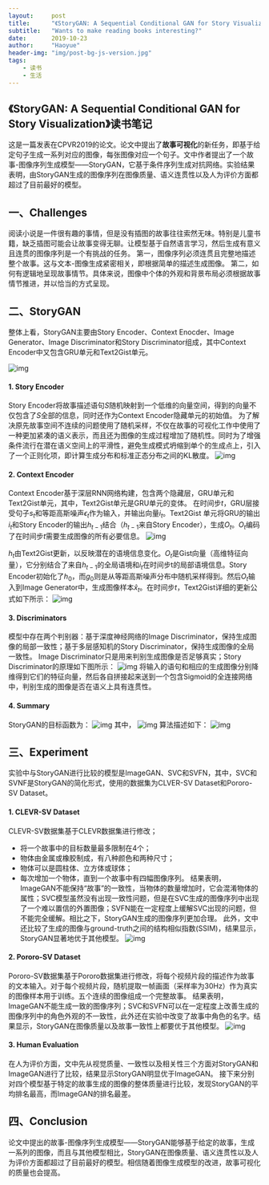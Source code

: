```yaml
---
layout:     post
title:      "《StoryGAN: A Sequential Conditional GAN for Story Visualization》读书笔记"
subtitle:   "Wants to make reading books interesting?"
date:       2019-10-23
author:     "Haoyue"
header-img: "img/post-bg-js-version.jpg"
tags:
    - 读书
    - 生活
---
```

## 《StoryGAN: A Sequential Conditional GAN for Story Visualization》读书笔记

这是一篇发表在CPVR2019的论文。论文中提出了**故事可视化**的新任务，即基于给定句子生成一系列对应的图像，每张图像对应一个句子。文中作者提出了一个故事-图像序列生成模型——StoryGAN，它基于条件序列生成对抗网络。实验结果表明，由StoryGAN生成的图像序列在图像质量、语义连贯性以及人为评价方面都超过了目前最好的模型。

## 一、Challenges
阅读小说是一件很有趣的事情，但是没有插图的故事往往索然无味。特别是儿童书籍，缺乏插图可能会让故事变得无聊。让模型基于自然语言学习，然后生成有意义且连贯的图像序列是一个有挑战的任务。
第一，图像序列必须连贯且完整地描述整个故事。这与文本-图像生成紧密相关，即根据简单的描述生成图像。
第二，如何有逻辑地呈现故事情节。具体来说，图像中个体的外观和背景布局必须根据故事情节推进，并以恰当的方式呈现。

## 二、StoryGAN
整体上看，StoryGAN主要由Story Encoder、Context Enocder、Image Generator、Image Discriminator和Story Discriminator组成，其中Context Encoder中又包含GRU单元和Text2Gist单元。

![img](https://github.com/sunshinemingo/sunshinemingo.github.io/raw/master/img/image_md/image_17.png)

#### 1. Story Encoder
Story Encoder将故事描述语句$S$随机映射到一个低维的向量空间，得到的向量不仅包含了$S$全部的信息，同时还作为Context Encoder隐藏单元的初始值。
为了解决原先故事空间不连续的问题使用了随机采样，不仅在故事的可视化工作中使用了一种更加紧凑的语义表示，而且还为图像的生成过程增加了随机性。同时为了增强条件流行在潜在语义空间上的平滑性，避免生成模式坍缩到单个的生成点上，引入了一个正则化项，即计算生成分布和标准正态分布之间的KL散度。
![img](https://github.com/sunshinemingo/sunshinemingo.github.io/raw/master/img/image_md/image_18.png)

#### 2. Context Encoder
Context Encoder基于深层RNN网络构建，包含两个隐藏层，GRU单元和Text2Gist单元，其中，Text2Gist单元是GRU单元的变体。
在时间步$t$，GRU层接受句子$s_t$和等距高斯噪声$\epsilon_t$作为输入，并输出向量$i_t$。Text2Gist 单元将GRU的输出$i_t$和Story Encoder的输出$h_{t-1}$结合（$h_{t-1}$来自Story Encoder），生成$O_t$。$O_t$编码了在时间步$t$需要生成图像的所有必要信息。
![img](https://github.com/sunshinemingo/sunshinemingo.github.io/raw/master/img/image_md/image_19.png)

$h_t$由Text2Gist更新，以反映潜在的语境信息变化。$O_t$是Gist向量（高维特征向量），它分别结合了来自$h_{t-1}$的全局语境和$i_t$在时间步t的局部语境信息。Story Encoder初始化了$h_0$，而$g_0$则是从等距高斯噪声分布中随机采样得到。然后$O_t$输入到Image Generator中，生成图像样本${\hat{x}}_t$。在时间步$t$，Text2Gist详细的更新公式如下所示：
![img](https://github.com/sunshinemingo/sunshinemingo.github.io/raw/master/img/image_md/image_20.png)

#### 3. Discriminators
模型中存在两个判别器：基于深度神经网络的Image Discriminator，保持生成图像的局部一致性；基于多层感知机的Story Discriminator，保持生成图像的全局一致性。
Image Discriminator只是用来判别生成图像是否足够真实；Story Discriminator的原理如下图所示：
![img](https://github.com/sunshinemingo/sunshinemingo.github.io/raw/master/img/image_md/image_21.png)
将输入的语句和相应的生成图像分别降维得到它们的特征向量，然后各自拼接起来送到一个包含Sigmoid的全连接网络中，判别生成的图像是否在语义上具有连贯性。

#### 4. Summary
StoryGAN的目标函数为：
![img](https://github.com/sunshinemingo/sunshinemingo.github.io/raw/master/img/image_md/image_22.png)
其中，
![img](https://github.com/sunshinemingo/sunshinemingo.github.io/raw/master/img/image_md/image_23.png)
算法描述如下：
![img](https://github.com/sunshinemingo/sunshinemingo.github.io/raw/master/img/image_md/image_24.png)

## 三、Experiment
实验中与StoryGAN进行比较的模型是ImageGAN、SVC和SVFN，其中，SVC和SVNF是StoryGAN的简化形式，使用的数据集为CLVER-SV Dataset和Pororo-SV Dataset。
#### 1. CLEVR-SV Dataset
CLEVR-SV数据集基于CLEVR数据集进行修改； 
* 将一个故事中的目标数量最多限制在4个；
* 物体由金属或橡胶制成，有八种颜色和两种尺寸；
* 物体可以是圆柱体、立方体或球体；
* 每次增加一个物体，直到一个故事中有四幅图像序列。
结果表明，ImageGAN不能保持“故事”的一致性，当物体的数量增加时，它会混淆物体的属性；SVC模型虽然没有出现一致性问题，但是在SVC生成的图像序列中出现了一个难以置信的外置图像；SVFN能在一定程度上缓解SVC出现的问题，但不能完全缓解。相比之下，StoryGAN生成的图像序列更加合理。
此外，文中还比较了生成的图像与ground-truth之间的结构相似指数(SSIM)，结果显示，StoryGAN显著地优于其他模型。
![img](https://github.com/sunshinemingo/sunshinemingo.github.io/raw/master/img/image_md/image_25.png)

#### 2. Pororo-SV Dataset
Pororo-SV数据集基于Pororo数据集进行修改，将每个视频片段的描述作为故事的文本输入。对于每个视频片段，随机提取一帧画面（采样率为30Hz）作为真实的图像样本用于训练。五个连续的图像组成一个完整故事。
结果表明，ImageGAN不能生成一致的图像序列；SVC和SVFN可以在一定程度上改善生成的图像序列中的角色外观的不一致性，此外还在实验中改变了故事中角色的名字。结果显示，StoryGAN在图像质量以及故事一致性上都要优于其他模型。
![img](https://github.com/sunshinemingo/sunshinemingo.github.io/raw/master/img/image_md/image_26.png)

#### 3. Human Evaluation
在人为评价方面，文中先从视觉质量、一致性以及相关性三个方面对StoryGAN和ImageGAN进行了比较，结果显示StoryGAN明显优于ImageGAN。
接下来分别对四个模型基于特定的故事生成的图像的整体质量进行比较，发现StoryGAN的平均排名最高，而ImageGAN的排名最差。


## 四、Conclusion
论文中提出的故事-图像序列生成模型——StoryGAN能够基于给定的故事，生成一系列的图像，而且与其他模型相比，StoryGAN在图像质量、语义连贯性以及人为评价方面都超过了目前最好的模型。相信随着图像生成模型的改进，故事可视化的质量也会提高。
